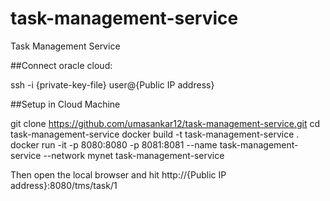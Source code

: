 # task-management-service 
Task Management Service

##Connect oracle cloud:

ssh -i {private-key-file} user@{Public IP address}

##Setup in Cloud Machine

git clone https://github.com/umasankar12/task-management-service.git
cd task-management-service
docker build -t task-management-service .
docker run -it -p 8080:8080 -p 8081:8081 --name task-management-service --network mynet task-management-service

Then open the local browser and hit http://{Public IP address}:8080/tms/task/1